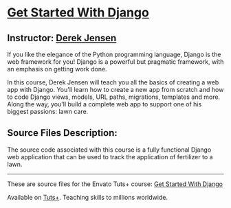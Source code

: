 # [Get Started With Django][published url]
## Instructor: [Derek Jensen][instructor url]


If you like the elegance of the Python programming language, Django is the web framework for you! Django is a powerful but pragmatic framework, with an emphasis on getting work done.

In this course, Derek Jensen will teach you all the basics of creating a web app with Django. You'll learn how to create a new app from scratch and how to code Django views, models, URL paths, migrations, templates and more. Along the way, you'll build a complete web app to support one of his biggest passions: lawn care.

## Source Files Description:

The source code associated with this course is a fully functional Django web application that can be used to track the application of fertilizer to a lawn.

------

These are source files for the Envato Tuts+ course: [Get Started With Django][published url]

Available on [Tuts+](https://tutsplus.com). Teaching skills to millions worldwide.

[published url]: https://code.tutsplus.com/courses/get-started-with-django
[instructor url]: https://tutsplus.com/authors/derek-jensen
